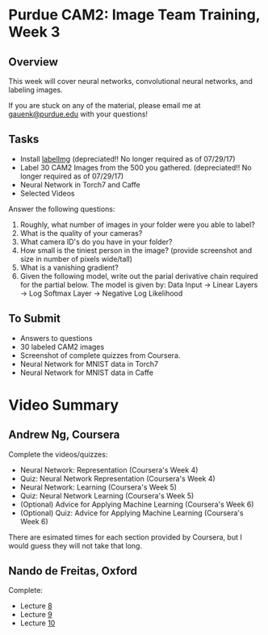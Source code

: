 # Purdue CAM2: Image Team Training, Week 3

## Overview

This week will cover neural networks, convolutional neural networks, and labeling images.

If you are stuck on any of the material, please email me at gauenk@purdue.edu with your questions!

## Tasks

- Install [labelImg](https://github.com/tzutalin/labelImg) (depreciated!! No longer required as of 07/29/17)
- Label 30 CAM2 Images from the 500 you gathered. (depreciated!! No longer required as of 07/29/17)
- Neural Network in Torch7 and Caffe
- Selected Videos

Answer the following questions:

1. Roughly, what number of images in your folder were you able to label?
2. What is the quality of your cameras?
3. What camera ID's do you have in your folder?
4. How small is the tiniest person in the image? (provide screenshot and size in number of pixels wide/tall)
5. What is a vanishing gradient? 
6. Given the following model, write out the parial derivative chain required for the partial below. The model is given by:
Data Input -> Linear Layers -> Log Softmax Layer -> Negative Log Likelihood


## To Submit

- Answers to questions
- 30 labeled CAM2 images
- Screenshot of complete quizzes from Coursera.
- Neural Network for MNIST data in Torch7
- Neural Network for MNIST data in Caffe

# Video Summary 

## Andrew Ng, Coursera

Complete the videos/quizzes:

- Neural Network: Representation (Coursera's Week 4)
- Quiz: Neural Network Representation (Coursera's Week 4)
- Neural Network: Learning (Coursera's Week 5)
- Quiz: Neural Network Learning (Coursera's Week 5)
- (Optional) Advice for Applying Machine Learning (Coursera's Week 6)
- (Optional) Quiz: Advice for Applying Machine Learning (Coursera's Week 6)

There are esimated times for each section provided by Coursera, but I would guess they will not take that long.

## Nando de Freitas, Oxford

Complete:

- Lecture [8](https://www.youtube.com/watch?v=-YRB0eFxeQA)
- Lecture [9](https://www.youtube.com/watch?v=NUKp0c4xb8w)
- Lecture [10](https://www.youtube.com/watch?v=bEUX_56Lojc)
